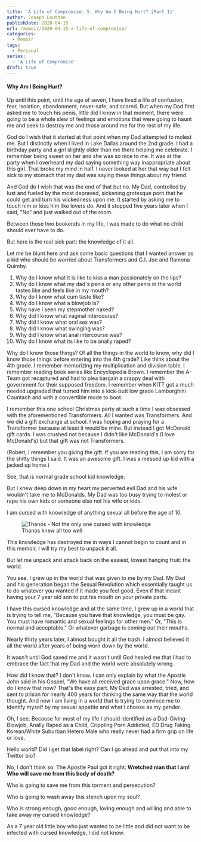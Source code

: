 ```yaml
---
title: 'A Life of Compromise: 5. Why Am I Being Hurt? [Part 1]'
author: Joseph Louthan
publishDate: 2020-04-15
url: /memoir/2020-04-15-a-life-of-compromise/
categories:
  - Memoir
tags:
  - Personal
series:
  - 'A Life of Compromise'
draft: true
---
```


#### Why Am I Being Hurt?

Up until this point, until the age of seven, I have lived a life of confusion, fear, isolation, abandonment, never-safe, and scared. But when my Dad first asked me to touch his penis, little did I know in that moment, there were going to be a whole slew of feelings and emotions that were going to haunt me and seek to destroy me and those around me for the rest of my life.

God do I wish that it started at that point when my Dad attempted to molest me. But I distinctly when I lived in Lake Dallas around the 2nd grade. I had a birthday party and a girl slightly older than me there helping me celebrate. I remember being sweet on her and she was so nice to me. It was at the party when I overheard my dad saying something way inappropriate about this girl. That broke my mind in half. I never looked at her that way but I felt sick to my stomach that my dad was saying these things about my friend.

And God do I wish that was the end of that but no. My Dad, controlled by lust and fueled by the most depraved, sickening grotesque porn that he could get and turn his wickedness upon me. It started by asking me to touch him or kiss him like lovers do. And it stopped five years later when I said, "No" and just walked out of the room.

Between those two bookends in my life, I was made to do what no child should ever have to do.

But here is the real sick part: the knowledge of it all. 

Let me be blunt here and ask some basic questions that I wanted answer as a kid who should be worried about Transformers and G.I. Joe and Ramona Quimby.

1. Why do I know what it is like to kiss a man passionately on the lips?
2. Why do I know what my dad's penis or any other penis in the world tastes like and feels like in my mouth?
3. Why do I know what cum taste like?
4. Why do I know what a blowjob is?
5. Why have I seen my stepmother naked?
6. Why did I know what vaginal intercourse?
7. Why did I know what oral sex was?
8. Why did I know what swinging was?
9. Why did I know what anal intercourse was?
10. Why do I know what its like to be anally raped?

Why do I know those things? Of all the things in the world to know, why did I know those things before entering into the 4th grade? Like think about the 4th grade. I remember memorizing my multiplication and division table. I remember reading book series like Encyclopedia Brown. I remember the A-Team got recaptured and had to plea bargain a crappy deal with government for their supposed freedom. I remember when KITT got a much needed upgraded that turned him into a kick-butt low grade Lamborghini Countach and with a convertible mode to boot.

I remember this one school Christmas party at such a time I was obsessed with the aforementioned Transformers. All I wanted was Transformers. And we did a gift exchange at school. I was hoping and praying for a Transformer because at least it would be mine. But instead I got McDonald gift cards. I was crushed not because I didn't like McDonald's (I love McDonald's) but that gift was not Transformers.

(Robert, I remember you giving the gift. If you are reading this, I am sorry for the shitty things I said. It was an awesome gift. I was a messed up kid with a jacked up home.)

See, that is normal grade school kid knowledge.

But I knew deep down in my heart my perverted evil Dad and his wife wouldn't take me to McDonalds. My Dad was too busy trying to molest or rape his own kids or someone else not his wife or kids.

I am cursed with knowledge of anything sexual all before the age of 10.

<figure>
    <img align=center src='https://theologic.us/images/thanos-cursed-with-knowledge.gif' alt='Thanos - Not the only one cursed with knowledge' />
    <figcaption>Thanos knew all too well</figcaption>
</figure>


This knowledge has destroyed me in ways I cannot begin to count and in this memoir, I will try my best to unpack it all.

But let me unpack and attack back on the easiest, lowest hanging fruit: the world.

You see, I grew up in the world that was given to me by my Dad.  My Dad and his generation began the Sexual Revolution which essentially taught us to do whatever you wanted if it made you feel good. Even if that meant having your 7 year old son to put his mouth on your private parts.

I have this cursed knowledge and at the same time, I grew up in a world that is trying to tell me, "Because you have that knowledge, you must be gay. You must have romantic and sexual feelings for other men." Or, "This is normal and acceptable." Or whatever garbage is coming out their mouths.

Nearly thirty years later, I almost bought it all the trash. I almost believed it all the world after years of being worn down by the world.

It wasn't until God saved me and it wasn't until God healed me that I had to embrace the fact that my Dad and the world were absolutely wrong.

How did I know that? I don't know. I can only explain by what the Apostle John said in his Gospel, "We have all received grace upon grace." Now, how do I know that now? That's the easy part. My Dad was arrested, tried, and sent to prison for nearly 400 years for thinking the same way that the world thought. And now I am living in a world that is trying to convince me to identify myself by my sexual appetite and what I choose as my gender.

Oh, I see. Because for most of my life I should identified as a Dad-Giving-Blowjob, Anally Raped as a Child, Crippling Porn Addicted, ED Drug Taking Korean/White Suburban Hetero Male who really never had a firm grip on life or love.

Hello world? Did I get that label right? Can I go ahead and put that into my Twitter bio?

No, I don't think so. The Apostle Paul got it right: **Wretched man that I am! Who will save me from this body of death?**

Who is going to save me from this torment and persecution? 

Who is going to wash away this stench upon my soul? 

Who is strong enough, good enough, loving enough and willing and able to take away my cursed knowledge?

As a 7 year old little boy who just wanted to be little and did not want to be infected with cursed knowledge, I did not know.